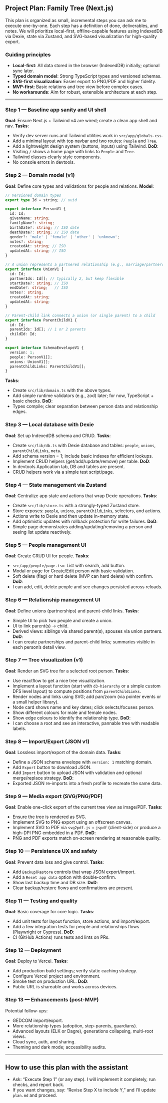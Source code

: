 ## Project Plan: Family Tree (Next.js)

This plan is organized as small, incremental steps you can ask me to execute one-by-one. Each step has a definition of done, deliverables, and notes. We will prioritize local-first, offline-capable features using IndexedDB via Dexie, state via Zustand, and SVG-based visualization for high-quality export.

### Guiding principles
- **Local-first**: All data stored in the browser (IndexedDB) initially; optional sync later.
- **Typed domain model**: Strong TypeScript types and versioned schemas.
- **SVG-first visualization**: Easier export to PNG/PDF and higher fidelity.
- **MVP-first**: Basic relations and tree view before complex cases.
- **No workarounds**: Aim for robust, extensible architecture at each step.

---

### Step 1 — Baseline app sanity and UI shell
**Goal**: Ensure Next.js + Tailwind v4 are wired; create a clean app shell and nav.
**Tasks**:
- Verify dev server runs and Tailwind utilities work in `src/app/globals.css`.
- Add a minimal layout with top navbar and two routes: `People` and `Tree`.
- Add a lightweight design system (buttons, inputs) using Tailwind.
**DoD**:
- Visiting `/` shows a home page with links to `People` and `Tree`.
- Tailwind classes clearly style components.
- No console errors in devtools.

### Step 2 — Domain model (v1)
**Goal**: Define core types and validations for people and relations.
**Model**:
```ts
// Versioned domain types
export type Id = string; // uuid

export interface PersonV1 {
  id: Id;
  givenName: string;
  familyName?: string;
  birthDate?: string; // ISO date
  deathDate?: string; // ISO date
  gender?: 'male' | 'female' | 'other' | 'unknown';
  notes?: string;
  createdAt: string; // ISO
  updatedAt: string; // ISO
}

// A union represents a partnered relationship (e.g., marriage/partnership)
export interface UnionV1 {
  id: Id;
  partnerIds: Id[]; // typically 2, but keep flexible
  startDate?: string; // ISO
  endDate?: string;   // ISO
  notes?: string;
  createdAt: string;
  updatedAt: string;
}

// Parent-child link connects a union (or single parent) to a child
export interface ParentChildV1 {
  id: Id;
  parentIds: Id[]; // 1 or 2 parents
  childId: Id;
}

export interface SchemaEnvelopeV1 {
  version: 1;
  people: PersonV1[];
  unions: UnionV1[];
  parentChildLinks: ParentChildV1[];
}
```
**Tasks**:
- Create `src/lib/domain.ts` with the above types.
- Add simple runtime validators (e.g., zod) later; for now, TypeScript + basic checks.
**DoD**:
- Types compile; clear separation between person data and relationship edges.

### Step 3 — Local database with Dexie
**Goal**: Set up IndexedDB schema and CRUD.
**Tasks**:
- Create `src/lib/db.ts` with Dexie database and tables: `people`, `unions`, `parentChildLinks`, `meta`.
- Add schema version = 1; include basic indexes for efficient lookups.
- Implement CRUD helpers (get/add/update/remove) per table.
**DoD**:
- In devtools Application tab, DB and tables are present.
- CRUD helpers work via a simple test script/page.

### Step 4 — State management via Zustand
**Goal**: Centralize app state and actions that wrap Dexie operations.
**Tasks**:
- Create `src/lib/store.ts` with a strongly-typed Zustand store.
- Store exposes: `people`, `unions`, `parentChildLinks`, selectors, and actions.
- Actions write to Dexie and then update in-memory state.
- Add optimistic updates with rollback protection for write failures.
**DoD**:
- Simple page demonstrates adding/updating/removing a person and seeing list update reactively.

### Step 5 — People management UI
**Goal**: Create CRUD UI for people.
**Tasks**:
- `src/app/people/page.tsx`: List with search, add button.
- Modal or page for Create/Edit person with basic validation.
- Soft delete (flag) or hard delete (MVP can hard delete) with confirm.
**DoD**:
- I can add, edit, delete people and see changes persisted across reloads.

### Step 6 — Relationship management UI
**Goal**: Define unions (partnerships) and parent-child links.
**Tasks**:
- Simple UI to pick two people and create a union.
- UI to link parent(s) → child.
- Derived views: siblings via shared parent(s), spouses via union partners.
**DoD**:
- I can create partnerships and parent-child links; summaries visible in each person’s detail view.

### Step 7 — Tree visualization (v1)
**Goal**: Render an SVG tree for a selected root person.
**Tasks**:
- Use reactflow to get a nice tree visualization.
- Implement a layout function (start with `d3-hierarchy` or a simple custom DFS level layout) to compute positions from `parentChildLinks`.
- Render nodes and links using SVG; add pan/zoom (via pointer events or a small helper library).
- Node card shows name and key dates; click selects/focuses person.
- Show different colours for male and female nodes.
- Show edge colours to identify the relationship type.
**DoD**:
- I can choose a root and see an interactive, pannable tree with readable labels.

### Step 8 — Import/Export (JSON v1)
**Goal**: Lossless import/export of the domain data.
**Tasks**:
- Define a JSON schema envelope with `version: 1` matching domain.
- Add `Export` button to download JSON.
- Add `Import` button to upload JSON with validation and optional merge/replace strategy.
**DoD**:
- Exported JSON re-imports into a fresh profile to recreate the same data.

### Step 9 — Media export (SVG/PNG/PDF)
**Goal**: Enable one-click export of the current tree view as image/PDF.
**Tasks**:
- Ensure the tree is rendered as SVG.
- Implement SVG to PNG export using an offscreen canvas.
- Implement SVG to PDF via `svg2pdf.js` + `jspdf` (client-side) or produce a high-DPI PNG embedded in a PDF.
**DoD**:
- PNG and PDF exports match on-screen rendering at reasonable quality.

### Step 10 — Persistence UX and safety
**Goal**: Prevent data loss and give control.
**Tasks**:
- Add `Backup`/`Restore` controls that wrap JSON export/import.
- Add a `Reset app data` option with double-confirm.
- Show last backup time and DB size.
**DoD**:
- Clear backup/restore flows and confirmations are present.

### Step 11 — Testing and quality
**Goal**: Basic coverage for core logic.
**Tasks**:
- Add unit tests for layout function, store actions, and import/export.
- Add a few integration tests for people and relationships flows (Playwright or Cypress). 
**DoD**:
- CI (GitHub Actions) runs tests and lints on PRs.

### Step 12 — Deployment
**Goal**: Deploy to Vercel.
**Tasks**:
- Add production build settings; verify static caching strategy.
- Configure Vercel project and environment.
- Smoke test on production URL.
**DoD**:
- Public URL is shareable and works across devices.

### Step 13 — Enhancements (post-MVP)
Potential follow-ups:
- GEDCOM import/export.
- More relationship types (adoption, step-parents, guardians).
- Advanced layouts (ELK or Dagre), generations collapsing, multi-root views.
- Cloud sync, auth, and sharing.
- Theming and dark mode; accessibility audits.

---

## How to use this plan with the assistant
- Ask: “Execute Step 1” (or any step). I will implement it completely, run checks, and report back.
- If you want changes, say: “Revise Step X to include Y,” and I’ll update `plan.md` and proceed.


